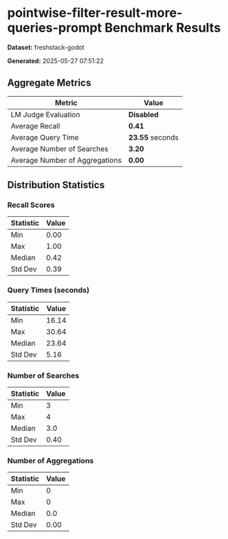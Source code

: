 # pointwise-filter-result-more-queries-prompt Benchmark Results

**Dataset:** freshstack-godot

**Generated:** 2025-05-27 07:51:22

## Aggregate Metrics
| Metric | Value |
| ------ | ----- |
| LM Judge Evaluation | **Disabled** |
| Average Recall | **0.41** |
| Average Query Time | **23.55** seconds |
| Average Number of Searches | **3.20** |
| Average Number of Aggregations | **0.00** |

## Distribution Statistics

### Recall Scores
| Statistic | Value |
| --------- | ----- |
| Min | 0.00 |
| Max | 1.00 |
| Median | 0.42 |
| Std Dev | 0.39 |

### Query Times (seconds)
| Statistic | Value |
| --------- | ----- |
| Min | 16.14 |
| Max | 30.64 |
| Median | 23.64 |
| Std Dev | 5.16 |

### Number of Searches
| Statistic | Value |
| --------- | ----- |
| Min | 3 |
| Max | 4 |
| Median | 3.0 |
| Std Dev | 0.40 |

### Number of Aggregations
| Statistic | Value |
| --------- | ----- |
| Min | 0 |
| Max | 0 |
| Median | 0.0 |
| Std Dev | 0.00 |